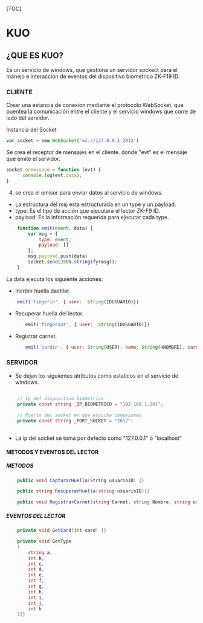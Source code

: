 [TOC]

# KUO
## ¿QUE ES KUO?
Es un servicio de windows, que gestiona un servidor sockect para el manejo e interacción de eventos del dispositivo biometrico ZK-F19 ID.

### CLIENTE

 Crear una estancia de conexion mediante el protocolo WebSocket, que puentea la comunicación entre el cliente y el servicio windows que corre de lado del servidor.

  Instancia del Socket
```js
var socket = new WebSocket('ws://127.0.0.1:2012')
```
Se crea el receptor de mensajes en el cliente. donde "evt" es el mensaje que emite el servidor.

```js
socket.onmessage = function (evt) {
      console.log(evt.data);
}
```

4. se crea el emisor para  enviar datos al servicio de windows.

* La estructura del msj esta estructurada en un type y un payload.
* type: Es el tipo de acción que ejecutara el lector ZK-F9 ID.
* payload: Es la información requerida para ejecutar cada type. 

```js
	function emit(event, data) {
		var msg = {
			type: event,
			payload: []
		};
		msg.payload.push(data)
		socket.send(JSON.stringify(msg));
	} 
```

La data ejecuta los siguiente acciones:

* Incribir huella dactilar.

```js
	emit('fingerin', { user:  String(IDUSUARIO)})
```	

* Recuperar huella del lector.
```js
       emit('fingerout', { user:  String(IDUSUARIO)})
```
* Registrar carnet.
```js
	   emit('cardin', { user: String(USER), name: String(HNOMBRE), card: String(ETIQ_ETIQUETA) })
```

### SERVIDOR

* Se dejan los siguientes atributos como estaticos en el servicio de windows.

```c#

	// Ip del dispositivo biometrico
	private const string _IP_BIOMETRICO = "192.168.1.201";
	
	// Puerto del socket en que escucha conexiones
	private const string _PORT_SOCKET = "2012";
	
```
* La ip del socket se toma por defecto como "127.0.0.1" ó "localhost"

#### METODOS Y EVENTOS DEL LECTOR

##### METODOS 
 
```c#
	public void CapturarHuella(String usuarioID) {}
```
```c#
	public string RecuperarHuella(string usuarioID){} 
```
```c#
	public void RegistrarCarnet(string Carnet, string Nombre, string usuarioID) {}
```

##### EVENTOS DEL LECTOR
```c#
	private void GetCard(int card) {}
```

```c#
	private void GetType
	(
		string a, 
		int b, 
		int c, 
		int d, 
		int e, 
		int f, 
		int g, 
		int h, 
		int i, 
		int j, 
		int k
	){}
```
